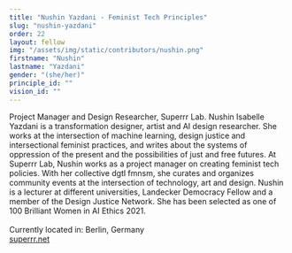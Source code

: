 ```yaml
---
title: "Nushin Yazdani - Feminist Tech Principles"
slug: "nushin-yazdani"
order: 22
layout: fellow
img: "/assets/img/static/contributors/nushin.png"
firstname: "Nushin"
lastname: "Yazdani"
gender: "(she/her)"
principle_id: ""
vision_id: ""
---
```


Project Manager and Design Researcher, Superrr Lab. Nushin Isabelle Yazdani is a transformation designer, artist and AI design researcher. She works at the intersection of machine learning, design justice and intersectional feminist practices, and writes about the systems of oppression of the present and the possibilities of just and free futures. At Superrr Lab, Nushin works as a project manager on creating feminist tech policies. With her collective dgtl fmnsm, she curates and organizes community events at the intersection of technology, art and design. Nushin is a lecturer at different universities, Landecker Democracy Fellow and a member of the Design Justice Network. She has been selected as one of 100 Brilliant Women in AI Ethics 2021. <br>
<br>
Currently located in: Berlin, Germany <br>
[superrr.net](https://superrr.net/) <br>

